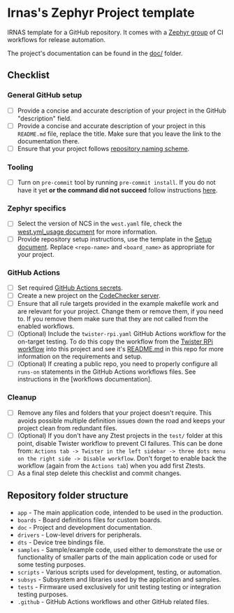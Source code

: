 # Irnas's Zephyr Project template

IRNAS template for a GitHub repository. It comes with a
[Zephyr group](https://github.com/IRNAS/irnas-workflows-software/tree/main/workflow-templates/zephyr)
of CI workflows for release automation.

The project's documentation can be found in the [doc/](./doc/README.md) folder.

## Checklist

### General GitHub setup

- [ ] Provide a concise and accurate description of your project in the GitHub "description" field.
- [ ] Provide a concise and accurate description of your project in this `README.md` file, replace
      the title. Make sure that you leave the link to the documentation there.
- [ ] Ensure that your project follows [repository naming scheme].

### Tooling

- [ ] Turn on `pre-commit` tool by running `pre-commit install`. If you do not have it yet **or the
      command did not succeed** follow instructions
      [here](https://github.com/IRNAS/irnas-guidelines-docs/tree/main/tools/pre-commit).

### Zephyr specifics

- [ ] Select the version of NCS in the `west.yaml` file, check the
      [west.yml_usage document](./docs/development/west_yml_usage.md) for more information.
- [ ] Provide repository setup instructions, use the template in the
      [Setup document](./docs/development/setup.md). Replace `<repo-name>` and `<board_name>` as
      appropriate for your project.

### GitHub Actions

- [ ] Set required [GitHub Actions secrets].
- [ ] Create a new project on the [CodeChecker server].
- [ ] Ensure that all rule targets provided in the example makefile work and are relevant for your
      project. Change them or remove them, if you need to. If you remove them make sure that they
      are not called from the enabled workflows.
- [ ] (Optional) Include the `twister-rpi.yaml` GitHub Actions workflow for the on-target testing.
      To do this copy the workflow from the [Twister RPi workflow] into this project and see it's
      [README.md] in this repo for more information on the requirements and setup.
- [ ] (Optional) If creating a public repo, you need to properly configure all `runs-on` statements
      in the GitHub Actions workflows files. See instructions in the [workflows documentation].

### Cleanup

- [ ] Remove any files and folders that your project doesn't require. This avoids possible multiple
      definition issues down the road and keeps your project clean from redundant files.
- [ ] (Optional) If you don't have any Ztest projects in the `test/` folder at this point, disable
      Twister workflow to prevent CI failures. This can be done from:
      `Actions tab -> Twister in the left sidebar -> three dots menu on the right side -> Disable workflow`.
      Don't forget to enable back the workflow (again from the `Actions tab`) when you add first
      Ztests.
- [ ] As a final step delete this checklist and commit changes.

[repository naming scheme]:
  https://github.com/IRNAS/irnas-guidelines-docs/blob/main/docs/github_projects_guidelines.md#repository-naming-scheme-
[GitHub Actions secrets]:
  https://github.com/IRNAS/irnas-workflows-software/tree/main/workflow-templates/zephyr#required-github-action-secrets
[README.md]: scripts/rpi-jlink-server/README.md
[Twister RPi workflow]:
  https://github.com/IRNAS/irnas-workflows-software/tree/main/workflow-templates/rpi-twister-hil
[CodeChecker server]:
  https://github.com/IRNAS/irnas-codechecker-software?tab=readme-ov-file#creating-new-products---codechecker-integration-in-east

## Repository folder structure

- `app` - The main application code, intended to be used in the production.
- `boards` - Board definitions files for custom boards.
- `doc` - Project and development documentation.
- `drivers` - Low-level drivers for peripherals.
- `dts` - Device tree bindings file.
- `samples` - Sample/example code, used either to demonstrate the use or functionality of smaller
  parts of the main application code or used for some testing purposes.
- `scripts` - Various scripts used for development, testing, or automation.
- `subsys` - Subsystem and libraries used by the application and samples.
- `tests` - Firmware used exclusively for unit testing testing or integration testing purposes.
- `.github` - GitHub Actions workflows and other GitHub related files.
